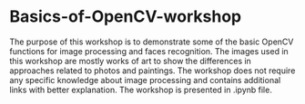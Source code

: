 # Basics-of-OpenCV-workshop
The purpose of this workshop is to demonstrate some of the basic OpenCV functions for image processing and faces recognition. The images used in this workshop are mostly works of art to show the differences in approaches related to photos and paintings.
The workshop does not require any specific knowledge about image processing and contains additional links with better explanation. The workshop is presented in .ipynb file.
